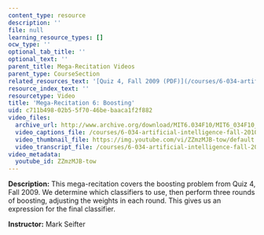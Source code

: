 ```yaml
---
content_type: resource
description: ''
file: null
learning_resource_types: []
ocw_type: ''
optional_tab_title: ''
optional_text: ''
parent_title: Mega-Recitation Videos
parent_type: CourseSection
related_resources_text: '[Quiz 4, Fall 2009 (PDF)](/courses/6-034-artificial-intelligence-fall-2010/resources/mit6_034f10_quiz4_2009)'
resource_index_text: ''
resourcetype: Video
title: 'Mega-Recitation 6: Boosting'
uid: c711b498-02b5-5f70-46be-baaca1f2f882
video_files:
  archive_url: http://www.archive.org/download/MIT6.034F10/MIT6_034F10_rec06_300k.mp4
  video_captions_file: /courses/6-034-artificial-intelligence-fall-2010/8cc7b7e96dbb55a0bed3a45922b90a49_ZZmzMJB-tow.vtt
  video_thumbnail_file: https://img.youtube.com/vi/ZZmzMJB-tow/default.jpg
  video_transcript_file: /courses/6-034-artificial-intelligence-fall-2010/dc39866c70b0ea8114d0e5daa19ab4e6_ZZmzMJB-tow.pdf
video_metadata:
  youtube_id: ZZmzMJB-tow
---
```


**Description:** This mega-recitation covers the boosting problem from Quiz 4, Fall 2009. We determine which classifiers to use, then perform three rounds of boosting, adjusting the weights in each round. This gives us an expression for the final classifier.

**Instructor:** Mark Seifter